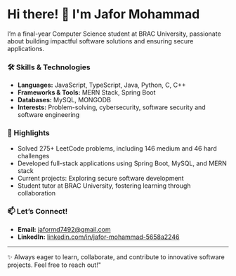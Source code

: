 # Hi there! 👋 I'm Jafor Mohammad  

I’m a final-year Computer Science student at BRAC University, passionate about building impactful software solutions and ensuring secure applications.  

### 🛠️ Skills & Technologies  
- **Languages:** JavaScript, TypeScript, Java, Python, C, C++ 
- **Frameworks & Tools:** MERN Stack, Spring Boot  
- **Databases:** MySQL, MONGODB 
- **Interests:** Problem-solving, cybersecurity, software security and software engineering 

### 🌟 Highlights  
- Solved 275+ LeetCode problems, including 146 medium and 46 hard challenges  
- Developed full-stack applications using Spring Boot, MySQL, and MERN stack  
- Current projects: Exploring secure software development 
- Student tutor at BRAC University, fostering learning through collaboration  

### 📫 Let’s Connect!  
- **Email:** [jaformd7492@gmail.com](mailto:jaformd7492@gmail.com)  
- **LinkedIn:** [linkedin.com/in/jafor-mohammad-5658a2246](https://www.linkedin.com/in/jafor-mohammad-5658a2246/)  

---

✨ Always eager to learn, collaborate, and contribute to innovative software projects. Feel free to reach out!"
